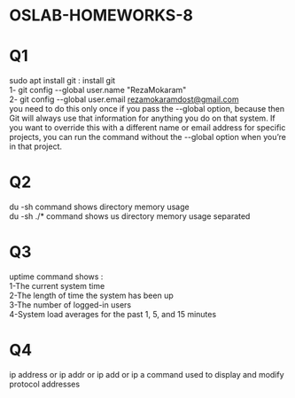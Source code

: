 # OSLAB-HOMEWORKS-8
# Q1
sudo apt install git : install git  
1- git config --global user.name "RezaMokaram"  
2- git config --global user.email rezamokaramdost@gmail.com  
you need to do this only once if you pass the --global option, because then Git will always use that information for anything you do on that system. If you want to override this with a different name or email address for specific projects, you can run the command without the --global option when you’re in that project.
# Q2
du -sh command shows directory memory usage  
du -sh ./* command shows us directory memory usage separated  
# Q3
uptime command shows :  
1-The current system time  
2-The length of time the system has been up  
3-The number of logged-in users  
4-System load averages for the past 1, 5, and 15 minutes  
# Q4
ip address or ip addr or ip add or ip a command used to display and modify protocol addresses  
